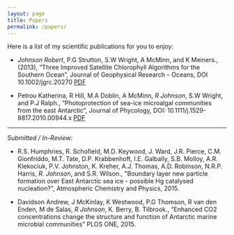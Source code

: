 ```yaml
---
layout: page
title: Papers
permalink: /papers/
---
```

Here is a list of my scientific publications for you to enjoy:

- *Johnson Robert*, P.G Strutton, S.W Wright, A McMinn, and K Meiners., (2013), “Three Improved Satellite Chlorophyll Algorithms for the Southern Ocean”, Journal of Geophysical Research – Oceans, DOI 10.1002/jgrc.20270 [PDF](https://github.com/RobTheOceanographer/robtheoceanographer.github.io/raw/master/docs/Johnson_et_al_2013.pdf)

- Petrou Katherina, R Hill, M.A Doblin, A McMinn, *R Johnson*, S.W Wright, and P.J Ralph., “Photoprotection of sea-ice microalgal communities from the east Antarctic”, Journal of Phycology, DOI: 10.1111/j.1529-8817.2010.00944.x [PDF](https://github.com/RobTheOceanographer/robtheoceanographer.github.io/raw/master/docs/Petrou_et_al_2011.pdf)

---
*Submitted / In-Review:*

- R.S. Humphries, R. Schofield, M.D. Keywood, J. Ward, J.R. Pierce, C.M. Gionfriddo, M.T. Tate, D.P. Krabbenhoft, I.E. Galbally, S.B. Molloy, A.R. Klekociuk, P.V. Johnston, K. Kreher, A.J. Thomas, A.D. Robinson, N.R.P. Harris, *R. Johnson*, and S.R. Wilson., "Boundary layer new particle formation over East Antarctic sea ice - possible Hg catalysed nucleation?", Atmospheric Chemistry and Physics, 2015.

- Davidson Andrew, J McKinlay, K Westwood, P.G Thomson, R van den Enden, M de Salas, *R Johnson*, K. Berry, B. Tilbrook., “Enhanced CO2 concentrations change the structure and function of Antarctic marine microbial communities” PLOS ONE, 2015.
